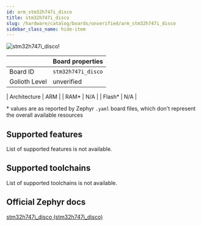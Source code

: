 ```yaml
---
id: arm_stm32h747i_disco
title: stm32h747i_disco
slug: /hardware/catalog/boards/unverified/arm_stm32h747i_disco
sidebar_class_name: hide-item
---
```


[//]: # (This is an auto-generated file, do not edit! Changes to it will be lost upon re-generation)

![stm32h747i_disco!](/img/boards/arm/stm32h747i_disco.jpg "stm32h747i_disco")

|                | Board properties     |
| -------------  | -------------------- |
| Board ID       | `stm32h747i_disco` |
| Golioth Level  | unverified       |

| Architecture   | ARM |
| RAM*           | N/A |
| Flash*         | N/A |

\* values are as reported by Zephyr `.yaml` board files, which don't represent the overall available resources



## Supported features

List of supported features is not available.

## Supported toolchains

List of supported toolchains is not available.

## Official Zephyr docs

[stm32h747i_disco (stm32h747i_disco)](https://docs.zephyrproject.org/latest/boards/arm/stm32h747i_disco/doc/index.html)
